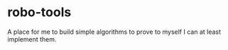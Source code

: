 # robo-tools
A place for me to build simple algorithms to prove to myself I can at least implement them.
